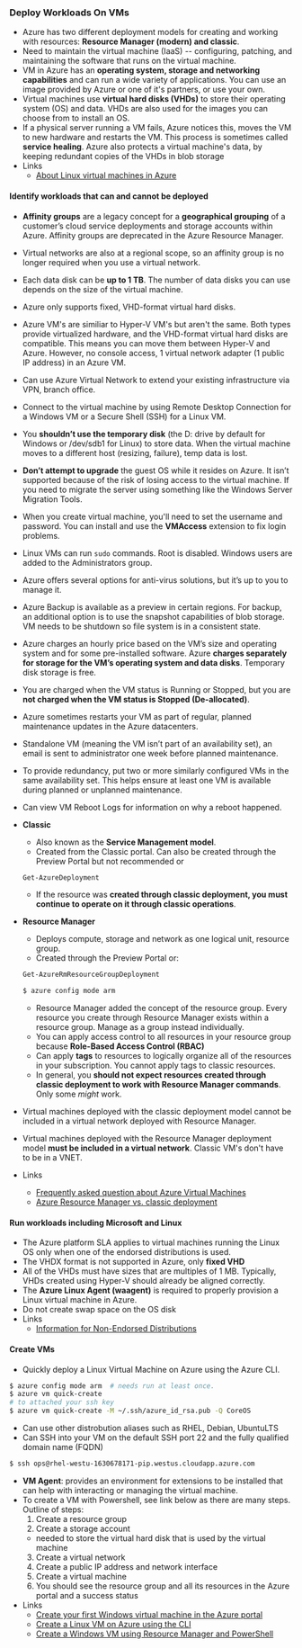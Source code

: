 ### Deploy Workloads On VMs
  * Azure has two different deployment models for creating and working with resources: __Resource Manager (modern) and classic__.
  * Need to maintain the virtual machine (IaaS) -- configuring, patching, and maintaining the software that runs on the virtual machine.
  * VM in Azure has an __operating system, storage and networking capabilities__ and can run a wide variety of applications. You can use an image provided by Azure or one of it's partners, or use your own.
  * Virtual machines use __virtual hard disks (VHDs)__ to store their operating system (OS) and data. VHDs are also used for the images you can choose from to install an OS.
  * If a physical server running a VM fails, Azure notices this, moves the VM to new hardware and restarts the VM. This process is sometimes called __service healing__. Azure also protects a virtual machine's data, by keeping redundant copies of the VHDs in blob storage
  * Links
  	- [About Linux virtual machines in Azure](https://azure.microsoft.com/en-us/documentation/articles/virtual-machines-linux-about/)

#### Identify workloads that can and cannot be deployed
  * __Affinity groups__ are a legacy concept for a __geographical grouping__ of a customer’s cloud service deployments and storage accounts within Azure. Affinity groups are deprecated in the Azure Resource Manager.
  * Virtual networks are also at a regional scope, so an affinity group is no longer required when you use a virtual network.
  * Each data disk can be __up to 1 TB__. The number of data disks you can use depends on the size of the virtual machine.
  * Azure only supports fixed, VHD-format virtual hard disks.
  * Azure VM's are similiar to Hyper-V VM's but aren't the same. Both types provide virtualized hardware, and the VHD-format virtual hard disks are compatible. This means you can move them between Hyper-V and Azure. However, no console access, 1 virtual network adapter (1 public IP address) in an Azure VM.
  * Can use Azure Virtual Network to extend your existing infrastructure via VPN, branch office. 
  * Connect to the virtual machine by using Remote Desktop Connection for a Windows VM or a Secure Shell (SSH) for a Linux VM.
  * You __shouldn’t use the temporary disk__ (the D: drive by default for Windows or /dev/sdb1 for Linux) to store data. When the virtual machine moves to a different host (resizing, failure), temp data is lost.
  * __Don’t attempt to upgrade__ the guest OS while it resides on Azure. It isn’t supported because of the risk of losing access to the virtual machine. If you need to migrate the server using something like the Windows Server Migration Tools.
  * When you create virtual machine, you'll need to set the username and password. You can install and use the __VMAccess__ extension to fix login problems.
  * Linux VMs can run `sudo` commands. Root is disabled. Windows users are added to the Administrators group.
  * Azure offers several options for anti-virus solutions, but it’s up to you to manage it.
  * Azure Backup is available as a preview in certain regions. For backup, an additional option is to use the snapshot capabilities of blob storage. VM needs to be shutdown so file system is in a consistent state.
  * Azure charges an hourly price based on the VM’s size and operating system and for some pre-installed software. Azure __charges separately for storage for the VM’s operating system and data disks__. Temporary disk storage is free.
  * You are charged when the VM status is Running or Stopped, but you are __not charged when the VM status is Stopped (De-allocated)__.
  * Azure sometimes restarts your VM as part of regular, planned maintenance updates in the Azure datacenters.
  * Standalone VM (meaning the VM isn’t part of an availability set), an email is sent to administrator one week before planned maintenance.
  * To provide redundancy, put two or more similarly configured VMs in the same availability set. This helps ensure at least one VM is available during planned or unplanned maintenance.
  * Can view VM Reboot Logs for information on why a reboot happened.
  * __Classic__
  	- Also known as the __Service Management model__.
  	- Created from the Classic portal. Can also be created through the Preview Portal but not recommended or 
  	```powershell
  	Get-AzureDeployment
  	```
  	- If the resource was __created through classic deployment, you must continue to operate on it through classic operations__.
  * __Resource Manager__
  	- Deploys compute, storage and network as one logical unit, resource group.
  	- Created through the Preview Portal or:
  	```powershell
  	Get-AzureRmResourceGroupDeployment
  	```

  	```bash
  	$ azure config mode arm
  	```
  	- Resource Manager added the concept of the resource group. Every resource you create through Resource Manager exists within a resource group. Manage as a group instead individually.
  	- You can apply access control to all resources in your resource group because __Role-Based Access Control (RBAC)__
  	- Can apply __tags__ to resources to logically organize all of the resources in your subscription. You cannot apply tags to classic resources.
  	- In general, you __should not expect resources created through classic deployment to work with Resource Manager commands__. Only some _might_ work.
  * Virtual machines deployed with the classic deployment model cannot be included in a virtual network deployed with Resource Manager.
  * Virtual machines deployed with the Resource Manager deployment model __must be included in a virtual network__. Classic VM's don't have to be in a VNET.
  * Links
  	- [Frequently asked question about Azure Virtual Machines](https://azure.microsoft.com/en-us/documentation/articles/virtual-machines-linux-classic-faq/)
  	- [Azure Resource Manager vs. classic deployment](https://azure.microsoft.com/en-us/documentation/articles/resource-manager-deployment-model/)

#### Run workloads including Microsoft and Linux
  * The Azure platform SLA applies to virtual machines running the Linux OS only when one of the endorsed distributions is used.
  * The VHDX format is not supported in Azure, only __fixed VHD__
  * All of the VHDs must have sizes that are multiples of 1 MB. Typically, VHDs created using Hyper-V should already be aligned correctly. 
  * The __Azure Linux Agent (waagent)__ is required to properly provision a Linux virtual machine in Azure.
  * Do not create swap space on the OS disk
  * Links
  	- [Information for Non-Endorsed Distributions](https://azure.microsoft.com/en-us/documentation/articles/virtual-machines-linux-create-upload-generic/)

#### Create VMs
  * Quickly deploy a Linux Virtual Machine on Azure using the Azure CLI.
  ```bash
  $ azure config mode arm  # needs run at least once.
  $ azure vm quick-create
  # to attached your ssh key
  $ azure vm quick-create -M ~/.ssh/azure_id_rsa.pub -Q CoreOS
  ```

  * Can use other distrobution aliases such as RHEL, Debian, UbuntuLTS
  * Can SSH into your VM on the default SSH port 22 and the fully qualified domain name (FQDN)
  ```bash
  $ ssh ops@rhel-westu-1630678171-pip.westus.cloudapp.azure.com
  ```

  * __VM Agent__: provides an environment for extensions to be installed that can help with interacting or managing the virtual machine.
  * To create a VM with Powershell, see link below as there are many steps. Outline of steps:
  	1. Create a resource group
  	2. Create a storage account
  	  * needed to store the virtual hard disk that is used by the virtual machine
  	3. Create a virtual network
  	4. Create a public IP address and network interface
  	5. Create a virtual machine
  	6. You should see the resource group and all its resources in the Azure portal and a success status
  * Links
  	- [Create your first Windows virtual machine in the Azure portal](https://azure.microsoft.com/en-us/documentation/articles/virtual-machines-windows-hero-tutorial/)
  	- [Create a Linux VM on Azure using the CLI](https://azure.microsoft.com/en-us/documentation/articles/virtual-machines-linux-quick-create-cli/)
  	- [Create a Windows VM using Resource Manager and PowerShell](https://azure.microsoft.com/en-us/documentation/articles/virtual-machines-windows-ps-create/)
